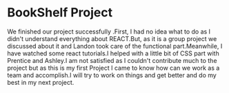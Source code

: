 
# BookShelf Project

   We finished our project successfully .First, I had no idea what to do as I didn't understand everything about REACT.But, as it is a group project we discussed about it and Landon took care of the functional part.Meanwhile, I 
   have watched some react tutorials.I helped with a little bit of CSS part with Prentice and Ashley.I am not satisfied as I couldn't contribute much to the project but as this is my first Project I came to know how can we work as a team and accomplish.I will try to work on things and get better and do my best in my next project.